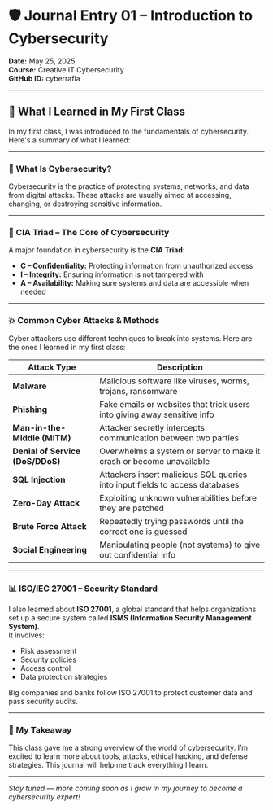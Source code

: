 # 🛡️ Journal Entry 01 – Introduction to Cybersecurity

**Date:** May 25, 2025  
**Course:** Creative IT Cybersecurity  
**GitHub ID:** cyberrafia

---

## 🧠 What I Learned in My First Class

In my first class, I was introduced to the fundamentals of cybersecurity. Here's a summary of what I learned:

---

### 🔐 What Is Cybersecurity?

Cybersecurity is the practice of protecting systems, networks, and data from digital attacks. These attacks are usually aimed at accessing, changing, or destroying sensitive information.

---

### 🧱 CIA Triad – The Core of Cybersecurity

A major foundation in cybersecurity is the **CIA Triad**:

- **C – Confidentiality:** Protecting information from unauthorized access  
- **I – Integrity:** Ensuring information is not tampered with  
- **A – Availability:** Making sure systems and data are accessible when needed

---

### 💥 Common Cyber Attacks & Methods

Cyber attackers use different techniques to break into systems. Here are the ones I learned in my first class:

| **Attack Type** | **Description** |
|-----------------|-----------------|
| **Malware** | Malicious software like viruses, worms, trojans, ransomware |
| **Phishing** | Fake emails or websites that trick users into giving away sensitive info |
| **Man-in-the-Middle (MITM)** | Attacker secretly intercepts communication between two parties |
| **Denial of Service (DoS/DDoS)** | Overwhelms a system or server to make it crash or become unavailable |
| **SQL Injection** | Attackers insert malicious SQL queries into input fields to access databases |
| **Zero-Day Attack** | Exploiting unknown vulnerabilities before they are patched |
| **Brute Force Attack** | Repeatedly trying passwords until the correct one is guessed |
| **Social Engineering** | Manipulating people (not systems) to give out confidential info |

---

### 📊 ISO/IEC 27001 – Security Standard

I also learned about **ISO 27001**, a global standard that helps organizations set up a secure system called **ISMS (Information Security Management System)**.  
It involves:

- Risk assessment
- Security policies
- Access control
- Data protection strategies

Big companies and banks follow ISO 27001 to protect customer data and pass security audits.

---

### 🧭 My Takeaway

This class gave me a strong overview of the world of cybersecurity. I’m excited to learn more about tools, attacks, ethical hacking, and defense strategies. This journal will help me track everything I learn.

---

*Stay tuned — more coming soon as I grow in my journey to become a cybersecurity expert!*
